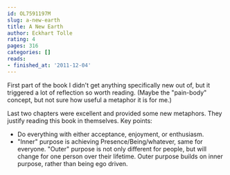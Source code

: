 ```yaml
---
id: OL7591197M
slug: a-new-earth
title: A New Earth
author: Eckhart Tolle
rating: 4
pages: 316
categories: []
reads:
- finished_at: '2011-12-04'
---
```

First part of the book I didn't get anything specifically new out of, but it triggered a lot of reflection so worth reading. (Maybe the "pain-body" concept, but not sure how useful a metaphor it is for me.)

Last two chapters were excellent and provided some new metaphors. They justify reading this book in themselves. Key points:
- Do everything with either acceptance, enjoyment, or enthusiasm.
- "Inner" purpose is achieving Presence/Being/whatever, same for everyone. "Outer" purpose is not only different for people, but will change for one person over their lifetime. Outer purpose builds on inner purpose, rather than being ego driven.
